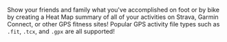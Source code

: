 Show your friends and family what you've accomplished on foot or by bike by creating a Heat Map summary of all of your activities on Strava, Garmin Connect, or other GPS fitness sites! Popular GPS activity file types such as `.fit`, `.tcx`, and `.gpx` are all supported!
